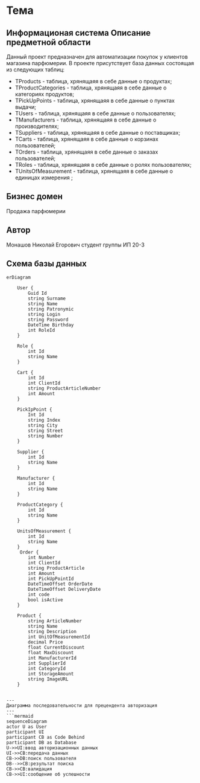 # Тема
Информационая система
Описание предметной области
---
Данный проект предназначен для автоматизации покупок у клиентов магазина парфюмерии. 
В проекте присутствует база данных состоящая из следующих таблиц:
 - TProducts - таблица, хрянящаяя в себе данные о продуктах;
 - TProductCategories - таблица, хрянящаяя в себе данные о категориях продуктов;
 - TPickUpPoints - таблица, хрянящаяя в себе данные о пунктах выдачи;
 - TUsers - таблица, хрянящаяя в себе данные о пользователях;
 - TManufacturers - таблица, хрянящаяя в себе данные о производителях;
 - TSuppliers - таблица, хрянящаяя в себе данные о поставщиках;
 - TCarts - таблица, хрянящаяя в себе данные о корзинах пользователей;
 - TOrders - таблица, хрянящаяя в себе данные о заказах пользователей;
 - TRoles - таблица, хрянящаяя в себе данные о ролях пользователях;
 - TUnitsOfMeasurement - таблица, хрянящаяя в себе данные о единицах измерения ;

Бизнес домен
---
Продажа парфюмерии

Автор
---
Монашов Николай Егорович студент группы ИП 20-3


## Схема базы данных
```mermaid
erDiagram

    User {
        Guid Id
        string Surname
        string Name
        string Patronymic
        string Login
        string Password
        DateTime Birthday
        int RoleId
    }
    
    Role {
        int Id
        string Name
    }
    
    Cart {
        int Id
        int ClientId
        string ProductArticleNumber
        int Amount
    }
    
    PickIpPoint {
        Int Id
        string Index
        string City
        string Street
        string Number
    }

    Supplier {
        int Id
        string Name
    }

    Manufacturer {
        int Id
        string Name
    }

    ProductCategory {
        int Id
        string Name
    }

    UnitsOfMeasurement {
        int Id
        string Name
    }
     Order {
        int Number
        int ClientId
        string ProductArticle
        int Amount
        int PickUpPointId
        DateTimeOffset OrderDate
        DateTimeOffset DeliveryDate
        int code
        bool isActive
    }

    Product {
        string ArticleNumber
        string Name
        string Description
        int UnitOfMeasurementId
        decimal Price
        float CurrentDiscount
        float MaxDiscount
        int ManufacturerId
        int SupplierId
        int CategoryId
        int StorageAmount
        string ImageURL
    }


---
Диаграмма последовательности для прецендента авторизация
---
```mermaid
sequenceDiagram
actor U as User
participant UI
participant CB as Code Behind
participant DB as Database
U->>UI:ввод авторизационных данных
UI->>CB:передача данных
CB->>DB:поиск пользователя
DB-->>CB:результат поиска
CB->>CB:валидация
CB->>UI:сообщение об успешности
```


